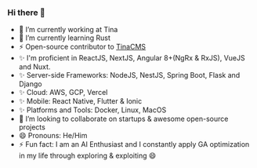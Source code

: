 ### Hi there 👋

- 🔭 I’m currently working at Tina
- 🌱 I’m currently learning Rust
- ⚡ Open-source contributor to [TinaCMS](https://github.com/tinacms)
- ✨ I'm proficient in ReactJS, NextJS, Angular 8+(NgRx & RxJS), VueJS and Nuxt.
- ✨ Server-side Frameworks: NodeJS, NestJS, Spring Boot, Flask and Django
- ✨ Cloud: AWS, GCP, Vercel
- ✨ Mobile: React Native, Flutter & Ionic
- ✨ Platforms and Tools: Docker, Linux, MacOS
- 👯 I’m looking to collaborate on startups & awesome open-source projects
- 😄 Pronouns: He/Him
- ⚡ Fun fact: I am an AI Enthusiast and I constantly apply GA optimization in my life through exploring & exploiting 😄

<!--
**Phoenix-Alpha/Phoenix-Alpha** is a ✨ _special_ ✨ repository because its `README.md` (this file) appears on your GitHub profile.

Here are some ideas to get you started:

- 🔭 I’m currently working on ...
- 🌱 I’m currently learning ...
- 👯 I’m looking to collaborate on ...
- 🤔 I’m looking for help with ...
- 💬 Ask me about ...
- 📫 How to reach me: ...
- 😄 Pronouns: ...
- ⚡ Fun fact: ...
-->
